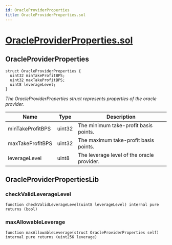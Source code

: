 ```yaml
---
id: OracleProviderProperties
title: OracleProviderProperties.sol
---
```

# [OracleProviderProperties.sol](https://github.com/chromatic-protocol/contracts/tree/main/contracts/core/libraries/registry/OracleProviderProperties.sol)

## OracleProviderProperties

```solidity
struct OracleProviderProperties {
  uint32 minTakeProfitBPS;
  uint32 maxTakeProfitBPS;
  uint8 leverageLevel;
}
```

_The OracleProviderProperties struct represents properties of the oracle provider._

| Name | Type | Description |
| ---- | ---- | ----------- |
| minTakeProfitBPS | uint32 | The minimum take-profit basis points. |
| maxTakeProfitBPS | uint32 | The maximum take-profit basis points. |
| leverageLevel | uint8 | The leverage level of the oracle provider. |

## OracleProviderPropertiesLib

### checkValidLeverageLevel

```solidity
function checkValidLeverageLevel(uint8 leverageLevel) internal pure returns (bool)
```

### maxAllowableLeverage

```solidity
function maxAllowableLeverage(struct OracleProviderProperties self) internal pure returns (uint256 leverage)
```

